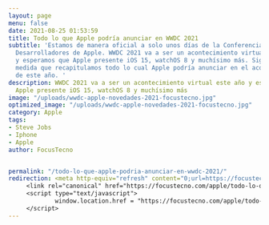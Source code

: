```yaml
---
layout: page
menu: false
date: 2021-08-25 01:53:59
title: Todo lo que Apple podría anunciar en WWDC 2021
subtitle: 'Estamos de manera oficial a solo unos días de la Conferencia Mundial de
  Desarrolladores de Apple. WWDC 2021 va a ser un acontecimiento virtual este año
  y esperamos que Apple presente iOS 15, watchOS 8 y muchísimo más. Siga leyendo a
  medida que recapitulamos todo lo cual Apple podría anunciar en el acontecimiento
  de este año. '
description: WWDC 2021 va a ser un acontecimiento virtual este año y esperamos que
  Apple presente iOS 15, watchOS 8 y muchísimo más
image: "/uploads/wwdc-apple-novedades-2021-focustecno.jpg"
optimized_image: "/uploads/wwdc-apple-novedades-2021-focustecno.jpg"
category: Apple
tags:
- Steve Jobs
- Iphone
- Apple
author: FocusTecno


permalink: "/todo-lo-que-apple-podria-anunciar-en-wwdc-2021/"
redirection: <meta http-equiv="refresh" content="0;url=https://focustecno.com/apple/todo-lo-que-apple-podria-anunciar-en-wwdc-2021/"/>
     <link rel="canonical" href="https://focustecno.com/apple/todo-lo-que-apple-podria-anunciar-en-wwdc-2021/"/>
     <script type="text/javascript">
             window.location.href = "https://focustecno.com/apple/todo-lo-que-apple-podria-anunciar-en-wwdc-2021/"
     </script>
---
```

